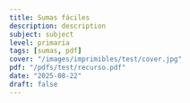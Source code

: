 ```yaml
---
title: Sumas fáciles
description: description
subject: subject
level: primaria
tags: [sumas, pdf]
cover: "/images/imprimibles/test/cover.jpg"
pdf: "/pdfs/test/recurso.pdf"
date: "2025-08-22"
draft: false
---
```

